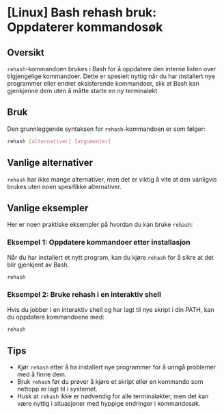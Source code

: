# [Linux] Bash rehash bruk: Oppdaterer kommandosøk

## Oversikt
`rehash`-kommandoen brukes i Bash for å oppdatere den interne listen over tilgjengelige kommandoer. Dette er spesielt nyttig når du har installert nye programmer eller endret eksisterende kommandoer, slik at Bash kan gjenkjenne dem uten å måtte starte en ny terminaløkt.

## Bruk
Den grunnleggende syntaksen for `rehash`-kommandoen er som følger:

```bash
rehash [alternativer] [argumenter]
```

## Vanlige alternativer
`rehash` har ikke mange alternativer, men det er viktig å vite at den vanligvis brukes uten noen spesifikke alternativer.

## Vanlige eksempler
Her er noen praktiske eksempler på hvordan du kan bruke `rehash`:

### Eksempel 1: Oppdatere kommandoer etter installasjon
Når du har installert et nytt program, kan du kjøre `rehash` for å sikre at det blir gjenkjent av Bash.

```bash
rehash
```

### Eksempel 2: Bruke rehash i en interaktiv shell
Hvis du jobber i en interaktiv shell og har lagt til nye skript i din PATH, kan du oppdatere kommandoene med:

```bash
rehash
```

## Tips
- Kjør `rehash` etter å ha installert nye programmer for å unngå problemer med å finne dem.
- Bruk `rehash` før du prøver å kjøre et skript eller en kommando som nettopp er lagt til i systemet.
- Husk at `rehash` ikke er nødvendig for alle terminaløkter, men det kan være nyttig i situasjoner med hyppige endringer i kommandosøk.